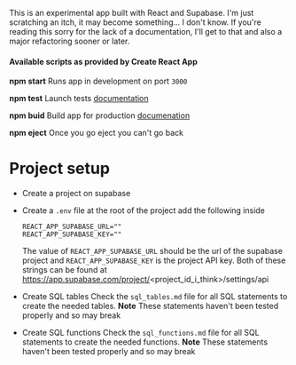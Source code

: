 This is an experimental app built with React and Supabase. I'm just scratching an itch, it may become something... I don't know.
If you're reading this sorry for the lack of a documentation, I'll get to that and also a major refactoring sooner or later.

#### Available scripts as provided by Create React App

**npm start** Runs app in development on port `3000`

**npm test** Launch tests [documentation](https://facebook.github.io/create-react-app/docs/running-tests)

**npm buid** Build app for production [documenation](https://facebook.github.io/create-react-app/docs/deployment)

**npm eject** Once you go eject you can't go back


# Project setup
- Create a project on supabase
- Create a `.env` file at the root of the project add the following inside
	```
	REACT_APP_SUPABASE_URL=""
	REACT_APP_SUPABASE_KEY=""
	```
	The value of `REACT_APP_SUPABASE_URL` should be the url of the supabase project and `REACT_APP_SUPABASE_KEY` is the project API key. Both of these strings can be found at https://app.supabase.com/project/<project_id_i_think>/settings/api
		
- Create SQL tables
	Check the `sql_tables.md` file for all SQL statements to create the needed tables.
	**Note** These statements haven't been tested properly and so may break

- Create SQL functions 
	Check the `sql_functions.md` file for all SQL statements to create the needed functions.
	**Note** These statements haven't been tested properly and so may break